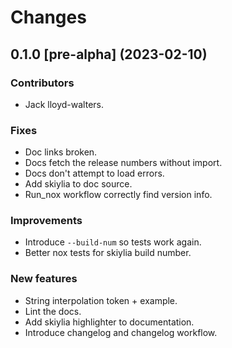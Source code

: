 # Changes

## 0.1.0 [pre-alpha] (2023-02-10)

### Contributors
 - Jack lloyd-walters.

### Fixes
 - Doc links broken.
 - Docs fetch the release numbers without import.
 - Docs don't attempt to load errors.
 - Add skiylia to doc source.
 - Run_nox workflow correctly find version info.

### Improvements
 - Introduce `--build-num` so tests work again.
 - Better nox tests for skiylia build number.

### New features
 - String interpolation token + example.
 - Lint the docs.
 - Add skiylia highlighter to documentation.
 - Introduce changelog and changelog workflow.


